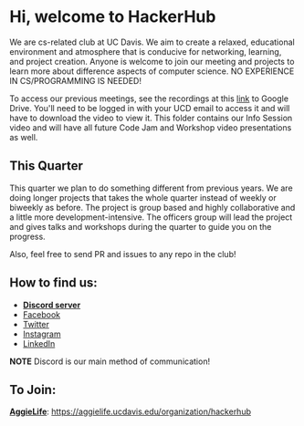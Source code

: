 # Hi, welcome to HackerHub

We are cs-related club at UC Davis.
We aim to create a relaxed, educational environment and atmosphere
that is conducive for networking, learning, and project creation.
Anyone is welcome to join our meeting and projects to learn more about
difference aspects of computer science.
NO EXPERIENCE IN CS/PROGRAMMING IS NEEDED!

To access our previous meetings, see the recordings at this 
[link](https://drive.google.com/drive/folders/1Th9bKjL62QPLHzFpeQUdKBQ9K4g7bTWo?usp=sharing)
to Google Drive.
You'll need to be logged in with your UCD email to access it
and will have to download the video to view it.
This folder contains our Info Session video and 
will have all future Code Jam and Workshop video presentations as well.

## This Quarter

This quarter we plan to do something different from previous years.
We are doing longer projects that takes the whole quarter
instead of weekly or biweekly as before.
The project is group based and highly collaborative and a little more development-intensive.
The officers group will lead the project and gives talks and workshops
during the quarter to guide you on the progress.

Also, feel free to send PR and issues to any repo in the club!

## How to find us:

* [**Discord server**](https://discord.gg/WVmaJaA)
* [Facebook](https://www.facebook.com/hackerhubclub)
* [Twitter](https://twitter.com/HackerHubClub)
* [Instagram](https://www.instagram.com/hackerhubclub/)
* [LinkedIn](https://www.linkedin.com/company/hacker-hub)

**NOTE**
Discord is our main method of communication!

## To Join:

[**AggieLife**](https://aggielife.ucdavis.edu/organization/hackerhub): https://aggielife.ucdavis.edu/organization/hackerhub



